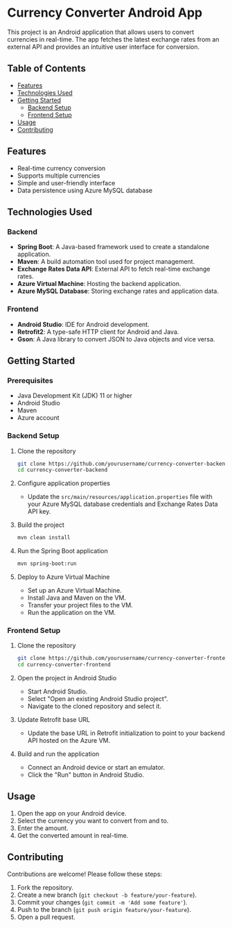 # Currency Converter Android App

This project is an Android application that allows users to convert currencies in real-time. The app fetches the latest exchange rates from an external API and provides an intuitive user interface for conversion.

## Table of Contents

- [Features](#features)
- [Technologies Used](#technologies-used)
- [Getting Started](#getting-started)
  - [Backend Setup](#backend-setup)
  - [Frontend Setup](#frontend-setup)
- [Usage](#usage)
- [Contributing](#contributing)

## Features

- Real-time currency conversion
- Supports multiple currencies
- Simple and user-friendly interface
- Data persistence using Azure MySQL database

## Technologies Used

### Backend

- **Spring Boot**: A Java-based framework used to create a standalone application.
- **Maven**: A build automation tool used for project management.
- **Exchange Rates Data API**: External API to fetch real-time exchange rates.
- **Azure Virtual Machine**: Hosting the backend application.
- **Azure MySQL Database**: Storing exchange rates and application data.

### Frontend

- **Android Studio**: IDE for Android development.
- **Retrofit2**: A type-safe HTTP client for Android and Java.
- **Gson**: A Java library to convert JSON to Java objects and vice versa.

## Getting Started

### Prerequisites

- Java Development Kit (JDK) 11 or higher
- Android Studio
- Maven
- Azure account

### Backend Setup

1. Clone the repository
    ```sh
    git clone https://github.com/yourusername/currency-converter-backend.git
    cd currency-converter-backend
    ```

2. Configure application properties
    - Update the `src/main/resources/application.properties` file with your Azure MySQL database credentials and Exchange Rates Data API key.

3. Build the project
    ```sh
    mvn clean install
    ```

4. Run the Spring Boot application
    ```sh
    mvn spring-boot:run
    ```

5. Deploy to Azure Virtual Machine
    - Set up an Azure Virtual Machine.
    - Install Java and Maven on the VM.
    - Transfer your project files to the VM.
    - Run the application on the VM.

### Frontend Setup

1. Clone the repository
    ```sh
    git clone https://github.com/yourusername/currency-converter-frontend.git
    cd currency-converter-frontend
    ```

2. Open the project in Android Studio
    - Start Android Studio.
    - Select "Open an existing Android Studio project".
    - Navigate to the cloned repository and select it.

3. Update Retrofit base URL
    - Update the base URL in Retrofit initialization to point to your backend API hosted on the Azure VM.

4. Build and run the application
    - Connect an Android device or start an emulator.
    - Click the "Run" button in Android Studio.

## Usage

1. Open the app on your Android device.
2. Select the currency you want to convert from and to.
3. Enter the amount.
4. Get the converted amount in real-time.

## Contributing

Contributions are welcome! Please follow these steps:

1. Fork the repository.
2. Create a new branch (`git checkout -b feature/your-feature`).
3. Commit your changes (`git commit -m 'Add some feature'`).
4. Push to the branch (`git push origin feature/your-feature`).
5. Open a pull request.
